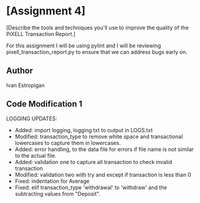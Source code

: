 # [Assignment 4]

[Describe the tools and techniques you'll use to improve the quality of the PiXELL Transaction Report.]

For this assignment I will be using pylint and I will be reviewing pixell_transaction_report.py to ensure that we can address bugs early on.

## Author

Ivan Estropigan

## Code Modification 1

LOGGING UPDATES:

- Added: import logging, logging txt to output in LOGS.txt
- Modified: transaction_type to remove white space and transactional lowercases to capture them in lowercases.
- Added: error handling, to the data file for errors if file name is not similar to the actual file.
- Added: validation one to capture all transaction to check invalid transaction
- Modified: validation two with try and except if transaction is less than 0
- Fixed: indentation for Average
- Fixed: elif transaction_type 'withdrawal' to 'withdraw' and the subtracting values from "Deposit".
